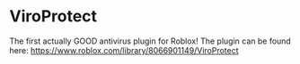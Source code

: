 # ViroProtect
The first actually GOOD antivirus plugin for Roblox!
The plugin can be found here: https://www.roblox.com/library/8066901149/ViroProtect
